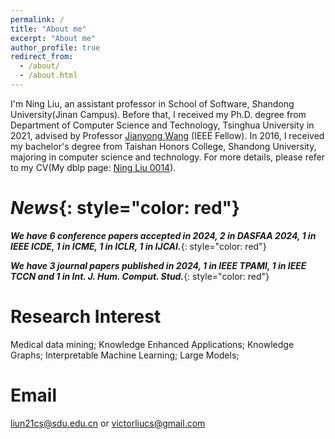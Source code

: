 ```yaml
---
permalink: /
title: "About me"
excerpt: "About me"
author_profile: true
redirect_from: 
  - /about/
  - /about.html
---
```


I'm Ning Liu, an assistant professor in School of Software, Shandong University(Jinan Campus). Before that, I received my Ph.D. degree from Department of Computer Science and Technology, Tsinghua University in 2021, advised by Professor [Jianyong Wang](http://dbgroup.cs.tsinghua.edu.cn/wangjy/) (IEEE Fellow). In 2016, I received my bachelor's degree from Taishan Honors College, Shandong University, majoring in computer science and technology. For more details, please refer to my CV(My dblp page: [Ning Liu 0014](https://dblp.org/pid/83/622-14.html)).

**_News_**{: style="color: red"}
======

**_We have 6 conference papers accepted in 2024, 2 in DASFAA 2024, 1 in IEEE ICDE, 1 in ICME, 1 in ICLR, 1 in IJCAI._**{: style="color: red"}

**_We have 3 journal papers published in 2024, 1 in IEEE TPAMI, 1 in IEEE TCCN and 1 in Int. J. Hum. Comput. Stud._**{: style="color: red"}


Research Interest 
======

Medical data mining; Knowledge Enhanced Applications; Knowledge Graphs; Interpretable Machine Learning; Large Models; 

Email
======
liun21cs@sdu.edu.cn or victorliucs@gmail.com  



